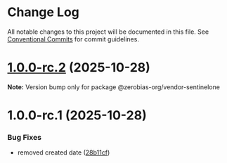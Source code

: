 # Change Log

All notable changes to this project will be documented in this file.
See [Conventional Commits](https://conventionalcommits.org) for commit guidelines.

# [1.0.0-rc.2](https://github.com/zerobias-org/vendor/compare/@zerobias-org/vendor-sentinelone@1.0.0-rc.1...@zerobias-org/vendor-sentinelone@1.0.0-rc.2) (2025-10-28)

**Note:** Version bump only for package @zerobias-org/vendor-sentinelone





# 1.0.0-rc.1 (2025-10-28)


### Bug Fixes

* removed created date ([28b11cf](https://github.com/zerobias-org/vendor/commit/28b11cf2563e9cdadd4b1dc83edd60d2fcd01df0))

